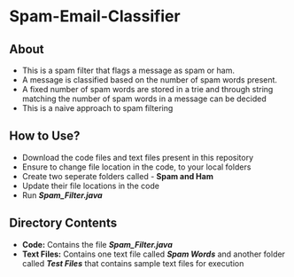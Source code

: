 # Spam-Email-Classifier

## About
- This is a spam filter that flags a message as spam or ham. 
- A message is classified based on the number of spam words present.
- A fixed number of spam words are stored in a trie and through string matching the number of spam words in a message can be decided
- This is a naive approach to spam filtering

## How to Use?
- Download the code files and text files present in this repository
- Ensure to change file location in the code, to your local folders
- Create two seperate folders called - **Spam and Ham**
- Update their file locations in the code
- Run ***Spam_Filter.java***

## Directory Contents
- **Code:** Contains the file ***Spam_Filter.java***
- **Text Files:** Contains one text file called ***Spam Words*** and another folder called ***Test Files*** that contains sample text files for execution



